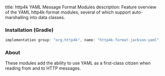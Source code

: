title: http4k YAML Message Format Modules
description: Feature overview of the YAML http4k-format modules, several of which support auto-marshalling into data classes.

### Installation (Gradle)

```groovy
implementation group: "org.http4k", name: "http4k-format-jackson-yaml", version: "3.276.0"
```

### About
These modules add the ability to use YAML as a first-class citizen when reading from and to HTTP messages. 

[http4k]: https://http4k.org
